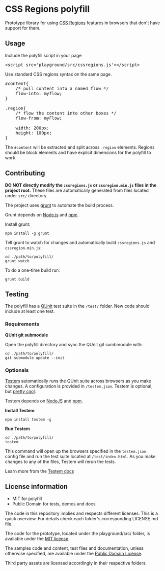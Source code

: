 # CSS Regions polyfill

Prototype library for using [CSS Regions](http://html.adobe.com/webstandards/cssregions/) features in browsers that don't have support for them. 

## Usage

Include the polyfill script in your page
<pre>
&lt;script src='playground/src/cssregions.js'&gt;&lt;/script&gt;
</pre>

Use standard CSS regions syntax on the same page.
<pre>
#content{             
    /* pull content into a named flow */
    flow-into: myflow; 
}

.region{
    /* flow the content into other boxes */
    flow-from: myFlow;
    
    width: 200px;
    height: 100px;
}
</pre>   

The `#content` will be extracted and split across `.region` elements. Regions should be block elements and have explicit dimensions for the polyfill to work.


## Contributing

**DO NOT directly modify the `cssregions.js` or `cssregion.min.js` files in the project root.** These files are automatically generated from files located under `src/` directory.

The project uses [grunt](http://gruntjs.com) to automate the build process.


Grunt depends on [Node.js](http://nodejs.org/) and [npm](https://npmjs.org/). 


Install grunt:
```
npm install -g grunt
```

Tell grunt to watch for changes and automatically build `cssregions.js` and `cssregion.min.js`:
```
cd ./path/to/polyfill/
grunt watch
```

To do a one-time build run:
```
grunt build
```

## Testing

The polyfill has a [QUnit](https://github.com/jquery/qunit) test suite in the `/test/` folder. New code should include at least one test.

### Requirements

**QUnit git submodule** 

Open the polyfill directory and sync the QUnit git sumbmodule with:
```
cd ./path/to/polyfill/
git submodule update --init
```                          

### Optionals

[Testem](https://github.com/airportyh/testem) automatically runs the QUnit suite across browsers as you make changes. A configuration is provided in `/testem.json`. Testem is optional, but [pretty cool](http://net.tutsplus.com/tutorials/javascript-ajax/make-javascript-testing-fun-with-testem/).

Testem depends on [NodeJS](http://nodejs.org/) and [npm](https://npmjs.org/). 

**Install Testem**

```npm install testem -g```

**Run Testem**        
```
cd ./path/to/polyfill/
testem
```     
This command will open up the browsers specified in the `testem.json` config file and run the test suite located at `/test/index.html`. As you make changes to any of the files, Testem will rerun the tests.

Learn more from the [Testem docs](https://github.com/airportyh/testem/blob/master/README.md)


## License information

- MIT for polyfill
- Public Domain for tests, demos and docs 

The code in this repository implies and respects different licenses. This is a quick overview.
For details check each folder's corresponding LICENSE.md file.

The code for the prototype, located under the playground/src/ folder, is available under the [MIT license](http://www.opensource.org/licenses/mit-license.php).

The samples code and content, test files and documentation, unless otherwise specified, are available under the [Public Domain License](http://creativecommons.org/publicdomain/zero/1.0/).

Third party assets are licensed accordingly in their respective folders.